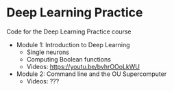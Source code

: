 # Deep Learning Practice

Code for the Deep Learning Practice course

* Module 1: Introduction to Deep Learning
   * Single neurons
   * Computing Boolean functions
   * Videos: https://youtu.be/bvhrOOoLkWU
* Module 2: Command line and the OU Supercomputer
   * Videos: ???
